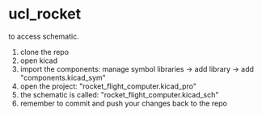 # ucl_rocket

to access schematic.
1. clone the repo
2. open kicad
3. import the components: manage symbol libraries -> add library -> add "components.kicad_sym"
4. open the project: "rocket_flight_computer.kicad_pro"
5. the schematic is called: "rocket_flight_computer.kicad_sch"
6. remember to commit and push your changes back to the repo
